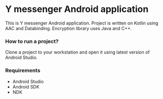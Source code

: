 # Y messenger Android application
This is Y messenger Android application. Project is written on Kotlin using AAC and Databinding. Encryption library uses Java and C++.

### How to run a project?
Clone a project to your workstation and open it using latest version of Android Studio.

### Requirements
- Android Studio
- Android SDK
- NDK
